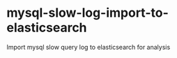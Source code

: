 # mysql-slow-log-import-to-elasticsearch
Import mysql slow query log to elasticsearch for analysis 
